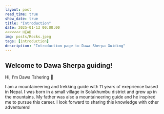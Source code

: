 ```yaml
---
layout: post
read_time: true
show_date: true
title: "Introduction"
date: 2025-01-13 00:00:00
<<<<<<< HEAD
img: posts/Rocks.jpeg
tags: [introduction]
description: "Introduction page to Dawa Sherpa Guiding"
---
```


## Welcome to Dawa Sherpa guiding!

Hi, I'm Dawa Tshering 👋 

I am a mountaineering and trekking guide with 11 years of exeprience based in Nepal. I was born in a small village in Solukhumbu district and grew up in the mountains. My father was also a mountaineering guide and he inspired me to pursue this career. I look forward to sharing this knowledge with other adventurers!

